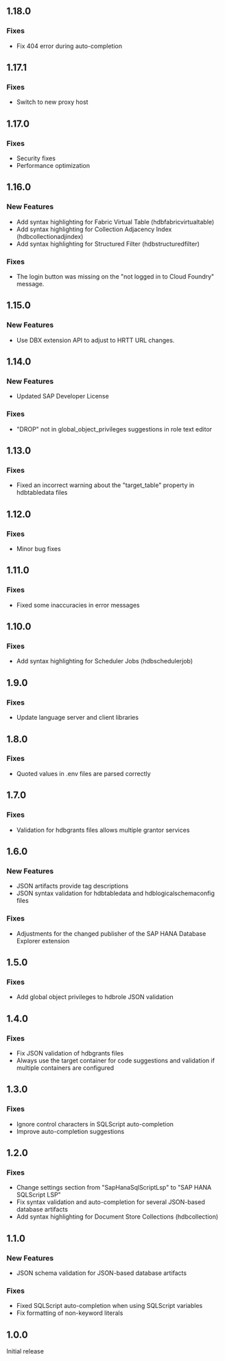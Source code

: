 ## 1.18.0

### Fixes
- Fix 404 error during auto-completion

## 1.17.1

### Fixes
- Switch to new proxy host

## 1.17.0

### Fixes
- Security fixes
- Performance optimization

## 1.16.0

### New Features
- Add syntax highlighting for Fabric Virtual Table (hdbfabricvirtualtable)
- Add syntax highlighting for Collection Adjacency Index (hdbcollectionadjindex)
- Add syntax highlighting for Structured Filter (hdbstructuredfilter)

### Fixes
- The login button was missing on the "not logged in to Cloud Foundry" message.

## 1.15.0

### New Features
- Use DBX extension API to adjust to HRTT URL changes.

## 1.14.0

### New Features
- Updated SAP Developer License

### Fixes
- "DROP" not in global_object_privileges suggestions in role text editor

## 1.13.0

### Fixes
- Fixed an incorrect warning about the "target_table" property in hdbtabledata files

## 1.12.0

### Fixes
- Minor bug fixes

## 1.11.0

### Fixes
- Fixed some inaccuracies in error messages

## 1.10.0

### Fixes
- Add syntax highlighting for Scheduler Jobs (hdbschedulerjob)

## 1.9.0

### Fixes
- Update language server and client libraries

## 1.8.0

### Fixes
- Quoted values in .env files are parsed correctly

## 1.7.0

### Fixes
- Validation for hdbgrants files allows multiple grantor services

## 1.6.0

### New Features
- JSON artifacts provide tag descriptions
- JSON syntax validation for hdbtabledata and hdblogicalschemaconfig files

### Fixes
- Adjustments for the changed publisher of the SAP HANA Database Explorer extension

## 1.5.0

### Fixes
- Add global object privileges to hdbrole JSON validation

## 1.4.0

### Fixes
- Fix JSON validation of hdbgrants files
- Always use the target container for code suggestions and validation if multiple containers are configured

## 1.3.0

### Fixes
- Ignore control characters in SQLScript auto-completion
- Improve auto-completion suggestions

## 1.2.0

### Fixes
- Change settings section from "SapHanaSqlScriptLsp" to "SAP HANA SQLScript LSP"
- Fix syntax validation and auto-completion for several JSON-based database artifacts
- Add syntax highlighting for Document Store Collections (hdbcollection)

## 1.1.0

### New Features
- JSON schema validation for JSON-based database artifacts

### Fixes
- Fixed SQLScript auto-completion when using SQLScript variables
- Fix formatting of non-keyword literals

## 1.0.0

Initial release